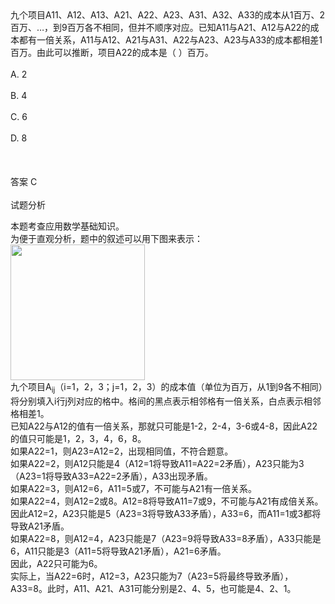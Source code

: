 <div class="detail lh2">九个项目A11、A12、A13、A21、A22、A23、A31、A32、A33的成本从1百万、2百万、…，到9百万各不相同，但并不顺序对应。已知A11与A21、A12与A22的成本都有一倍关系，A11与A12、A21与A31、A22与A23、A23与A33的成本都相差1百万。由此可以推断，项目A22的成本是（  ）百万。<br/><br/>A. 2<br/><br/>B. 4<br/><br/>C. 6<br/><br/>D. 8<br/><br/><br/><br/>答案 C<br/><br/>试题分析<br/><p></p><p>
本题考查应用数学基础知识。<br/>
为便于直观分析，题中的叙述可以用下图来表示：<br/>
<img alt="" src="https://lstatic.xisaiwang.com/tiku/uploadfiles/2016-03/96912f5dc5da4cdba52f030f93bd996b_.png" style="width: 215px; height: 217px;"/><br/>
九个项目A<sub>ij</sub>（i=1，2，3；j=1，2，3）的成本值（单位为百万，从1到9各不相同）将分别填入i行j列对应的格中。格间的黑点表示相邻格有一倍关系，白点表示相邻格相差1。<br/>
已知A22与A12的值有一倍关系，那就只可能是1-2，2-4，3-6或4-8，因此A22的值只可能是1，2，3，4，6，8。<br/>
如果A22=1，则A23=A12=2，出现相同值，不符合题意。<br/>
如果A22=2，则A12只能是4（A12=1将导致A11=A22=2矛盾），A23只能为3（A23=1将导致A33=A22=2矛盾），A33出现矛盾。<br/>
如果A22=3，则A12=6，A11=5或7，不可能与A21有一倍关系。<br/>
如果A22=4，则A12=2或8。A12=8将导致A11=7或9，不可能与A21有成倍关系。因此A12=2，A23只能是5（A23=3将导致A33矛盾），A33=6，而A11=1或3都将导致A21矛盾。<br/>
如果A22=8，则A12=4，A23只能是7（A23=9将导致A33=8矛盾），A33只能是6，A11只能是3（A11=5将导致A21矛盾），A21=6矛盾。<br/>
因此，A22只可能为6。<br/>
实际上，当A22=6时，A12=3，A23只能为7（A23=5将最终导致矛盾），A33=8。此时，A11、A21、A31可能分别是2、4、5，也可能是4、2、1。</p></div>